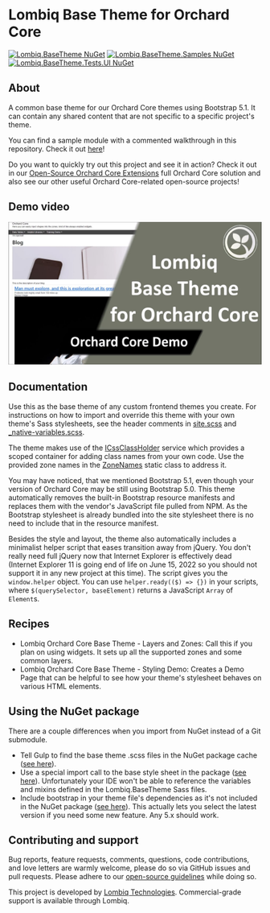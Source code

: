 # Lombiq Base Theme for Orchard Core

[![Lombiq.BaseTheme NuGet](https://img.shields.io/nuget/v/Lombiq.BaseTheme?label=Lombiq.BaseTheme)](https://www.nuget.org/packages/Lombiq.BaseTheme/) [![Lombiq.BaseTheme.Samples NuGet](https://img.shields.io/nuget/v/Lombiq.BaseTheme?label=Lombiq.BaseTheme.Samples)](https://www.nuget.org/packages/Lombiq.BaseTheme.Samples/) [![Lombiq.BaseTheme.Tests.UI NuGet](https://img.shields.io/nuget/v/Lombiq.BaseTheme?label=Lombiq.BaseTheme.Tests.UI)](https://www.nuget.org/packages/Lombiq.BaseTheme.Tests.UI/)

## About

A common base theme for our Orchard Core themes using Bootstrap 5.1. It can contain any shared content that are not specific to a specific project's theme.

You can find a sample module with a commented walkthrough in this repository. Check it out [here](Lombiq.BaseTheme.Samples/Readme.md)!

Do you want to quickly try out this project and see it in action? Check it out in our [Open-Source Orchard Core Extensions](https://github.com/Lombiq/Open-Source-Orchard-Core-Extensions) full Orchard Core solution and also see our other useful Orchard Core-related open-source projects!

## Demo video

[![Watch the video](Docs/Assets/Images/DemoVideoThumbnail.jpg)](https://www.youtube.com/watch?v=9DjKxEumoRE&feature=youtu.be)

## Documentation

Use this as the base theme of any custom frontend themes you create. For instructions on how to import and override this theme with your own theme's Sass stylesheets, see the header comments in [site.scss](Assets/Styles/site.scss) and [_native-variables.scss](Assets/Styles/abstracts/_native-variables.scss).

The theme makes use of the [ICssClassHolder](Services/ICssClassHolder.cs) service which provides a scoped container for adding class names from your own code. Use the provided zone names in the [ZoneNames](Constants/ZoneNames.cs) static class to address it.

You may have noticed, that we mentioned Bootstrap 5.1, even though your version of Orchard Core may be still using Bootstrap 5.0. This theme automatically removes the built-in Bootstrap resource manifests and replaces them with the vendor's JavaScript file pulled from NPM. As the Bootstrap stylesheet is already bundled into the site stylesheet there is no need to include that in the resource manifest.

Besides the style and layout, the theme also automatically includes a minimalist helper script that eases transition away from jQuery. You don't really need full jQuery now that Internet Explorer is effectively dead (Internet Explorer 11 is going end of life on June 15, 2022 so you should not support it in any new project at this time). The script gives you the `window.helper` object. You can use `helper.ready(($) => {})` in your scripts, where `$(querySelector, baseElement)` returns a JavaScript `Array` of `Element`s.

## Recipes

- Lombiq Orchard Core Base Theme - Layers and Zones: Call this if you plan on using widgets. It sets up all the supported zones and some common layers.
- Lombiq Orchard Core Base Theme - Styling Demo: Creates a Demo Page that can be helpful to see how your theme's stylesheet behaves on various HTML elements.

## Using the NuGet package

There are a couple differences when you import from NuGet instead of a Git submodule.

- Tell Gulp to find the base theme .scss files in the NuGet package cache ([see here](https://github.com/Lombiq/Orchard-Base-Theme/blob/f2377271063d31d700cba593917195547c1654aa/Lombiq.BaseTheme.Samples/Gulpfile.js#L17-L37)).
- Use a special import call to the base style sheet in the package ([see here](https://github.com/Lombiq/Orchard-Base-Theme/blob/f2377271063d31d700cba593917195547c1654aa/Lombiq.BaseTheme.Samples/Assets/Styles/site.scss#L7-L13)). Unfortunately your IDE won't be able to reference the variables and mixins defined in the Lombiq.BaseTheme Sass files.
- Include bootstrap in your theme file's dependencies as it's not included in the NuGet package ([see here](https://github.com/Lombiq/Orchard-Base-Theme/blob/f2377271063d31d700cba593917195547c1654aa/Lombiq.BaseTheme.Samples/package.json#L7-L9)). This actually lets you select the latest version if you need some new feature. Any 5.x should work.

## Contributing and support

Bug reports, feature requests, comments, questions, code contributions, and love letters are warmly welcome, please do so via GitHub issues and pull requests. Please adhere to our [open-source guidelines](https://lombiq.com/open-source-guidelines) while doing so.

This project is developed by [Lombiq Technologies](https://lombiq.com/). Commercial-grade support is available through Lombiq.
